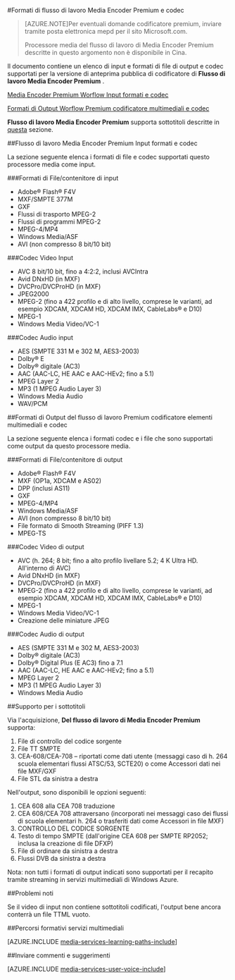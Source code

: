 <properties 
    pageTitle="Formati di flusso di lavoro Media Encoder Premium e codec | Microsoft Azure" 
    description="In questo argomento fornisce una panoramica dei formati di formati di flusso di lavoro Premium codificatore multimediali e codec" 
    services="media-services" 
    documentationCenter="" 
    authors="juliako" 
    manager="erik43" 
    editor=""/>

<tags 
    ms.service="media-services" 
    ms.workload="media" 
    ms.tgt_pltfrm="na" 
    ms.devlang="na" 
    ms.topic="article" 
    ms.date="09/26/2016"    
    ms.author="juliako;anilmur"/>

#<a name="media-encoder-premium-workflow-formats-and-codecs"></a>Formati di flusso di lavoro Media Encoder Premium e codec


>[AZURE.NOTE]Per eventuali domande codificatore premium, inviare tramite posta elettronica mepd per il sito Microsoft.com.
>
>Processore media del flusso di lavoro di Media Encoder Premium descritte in questo argomento non è disponibile in Cina. 

Il documento contiene un elenco di input e formati di file di output e codec supportati per la versione di anteprima pubblica di codificatore di **Flusso di lavoro Media Encoder Premium** .

[Media Encoder Premium Worflow Input formati e codec](#input_formats)

[Formati di Output Worflow Premium codificatore multimediali e codec](#output_formats)

**Flusso di lavoro Media Encoder Premium** supporta sottotitoli descritte in [questa](#closed_captioning) sezione. 


##<a id="input_formats"></a>Flusso di lavoro Media Encoder Premium Input formati e codec

La sezione seguente elenca i formati di file e codec supportati questo processore media come input.

###<a name="input-containerfile-formats"></a>Formati di File/contenitore di input

- Adobe® Flash® F4V
- MXF/SMPTE 377M
- GXF
- Flussi di trasporto MPEG-2
- Flussi di programmi MPEG-2
- MPEG-4/MP4
- Windows Media/ASF
- AVI (non compresso 8 bit/10 bit)

###<a name="input-video-codecs"></a>Codec Video Input

- AVC 8 bit/10 bit, fino a 4:2:2, inclusi AVCIntra
- Avid DNxHD (in MXF)
- DVCPro/DVCProHD (in MXF)
- JPEG2000
- MPEG-2 (fino a 422 profilo e di alto livello, comprese le varianti, ad esempio XDCAM, XDCAM HD, XDCAM IMX, CableLabs® e D10)
- MPEG-1
- Windows Media Video/VC-1

###<a name="input-audio-codecs"></a>Codec Audio input

- AES (SMPTE 331 M e 302 M, AES3-2003)
- Dolby® E
- Dolby® digitale (AC3)
- AAC (AAC-LC, HE AAC e AAC-HEv2; fino a 5.1)
- MPEG Layer 2
- MP3 (1 MPEG Audio Layer 3)
- Windows Media Audio
- WAV/PCM
 
##<a id="output_format"></a>Formati di Output del flusso di lavoro Premium codificatore elementi multimediali e codec

La sezione seguente elenca i formati codec e i file che sono supportati come output da questo processore media.

###<a name="output-containerfile-formats"></a>Formati di File/contenitore di output

- Adobe® Flash® F4V
- MXF (OP1a, XDCAM e AS02)
- DPP (inclusi AS11)
- GXF
- MPEG-4/MP4
- Windows Media/ASF
- AVI (non compresso 8 bit/10 bit)
- File formato di Smooth Streaming (PIFF 1.3)
- MPEG-TS 


###<a name="output-video-codecs"></a>Codec Video di output

- AVC (h. 264; 8 bit; fino a alto profilo livellare 5.2; 4 K Ultra HD. All'interno di AVC)
- Avid DNxHD (in MXF)
- DVCPro/DVCProHD (in MXF)
- MPEG-2 (fino a 422 profilo e di alto livello, comprese le varianti, ad esempio XDCAM, XDCAM HD, XDCAM IMX, CableLabs® e D10)
- MPEG-1
- Windows Media Video/VC-1
- Creazione delle miniature JPEG

###<a name="output-audio-codecs"></a>Codec Audio di output

- AES (SMPTE 331 M e 302 M, AES3-2003)
- Dolby® digitale (AC3)
- Dolby® Digital Plus (E AC3) fino a 7.1
- AAC (AAC-LC, HE AAC e AAC-HEv2; fino a 5.1)
- MPEG Layer 2
- MP3 (1 MPEG Audio Layer 3)
- Windows Media Audio

##<a id="closed_captioning"></a>Supporto per i sottotitoli

Via l'acquisizione, **Del flusso di lavoro di Media Encoder Premium** supporta:

1. File di controllo del codice sorgente
1. File TT SMPTE
1. CEA-608/CEA-708 – riportati come dati utente (messaggi caso di h. 264 scuola elementari flussi ATSC/53, SCTE20) o come Accessori dati nei file MXF/GXF
1. File STL da sinistra a destra

Nell'output, sono disponibili le opzioni seguenti:

1. CEA 608 alla CEA 708 traduzione
1. CEA 608/CEA 708 attraversano (incorporati nei messaggi caso dei flussi di scuola elementari h. 264 o trasferiti dati come Accessori in file MXF)
1. CONTROLLO DEL CODICE SORGENTE
1. Testo di tempo SMPTE (dall'origine CEA 608 per SMPTE RP2052; inclusa la creazione di file DFXP)
1. File di ordinare da sinistra a destra
1. Flussi DVB da sinistra a destra

Nota: non tutti i formati di output indicati sono supportati per il recapito tramite streaming in servizi multimediali di Windows Azure.

##<a name="known-issues"></a>Problemi noti

Se il video di input non contiene sottotitoli codificati, l'output bene ancora conterrà un file TTML vuoto. 


##<a name="media-services-learning-paths"></a>Percorsi formativi servizi multimediali

[AZURE.INCLUDE [media-services-learning-paths-include](../../includes/media-services-learning-paths-include.md)]

##<a name="provide-feedback"></a>Inviare commenti e suggerimenti

[AZURE.INCLUDE [media-services-user-voice-include](../../includes/media-services-user-voice-include.md)]

